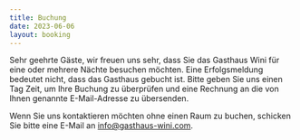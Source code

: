 ```yaml
---
title: Buchung
date: 2023-06-06
layout: booking
---
```


Sehr geehrte Gäste, wir freuen uns sehr, dass Sie das Gasthaus Wini für eine oder mehrere Nächte
besuchen möchten.
Eine Erfolgsmeldung bedeutet nicht, dass das Gasthaus gebucht ist. 
Bitte geben Sie uns einen Tag Zeit, um Ihre Buchung zu überprüfen und eine Rechnung an die von Ihnen
genannte E-Mail-Adresse zu übersenden.

Wenn Sie uns kontaktieren möchten ohne einen Raum zu buchen, schicken Sie bitte eine E-Mail an
[info@gasthaus-wini.com](mailto:info@gasthaus-wini.com).

